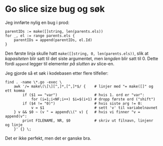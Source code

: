 # Go slice size bug og søk

Jeg innførte nylig en bug i prod:

```
parentIDs := make([]string, len(parents.els))
for _, el := range parents.els {
    parentIDs = append(parentIDs, el.Id)
}
```

Den første linja skulle hatt `make([]string, 0, len(parents.els))`,
slik at _kapasiteten_ blir satt til det siste argumentet, men _lengden_ blir satt til 0.
Dette fordi `append` legger til elementer _på slutten_ av slice-en.

Jeg gjorde så et søk i kodebasen etter flere tilfeller:

```
find . -name \*.go -exec \
    awk '/= make\(\[\][^,]*,[^,]*$/ {    # linjer med "= make([]" og ett komma
        if ($1 == "var")                 # hvis 1. ord er "var":
            for (i=1;i<NF;i++) $i=$(i+1) # dropp første ord ("shift")
        if ($4 != "0)")                  # hvis siste arg != 0:
            v = $1                       # sett 'v' til variabelnavnet
    } v && $0 ~ (v " = append\\(" v) {   # hvis vi finner "v = append(v":
        print FILENAME, NR, $0           # skriv ut filnavn, linjenr og linje
    }' {} \;
```

Det er ikke perfekt, men det er ganske bra.

